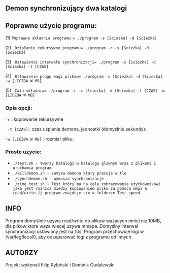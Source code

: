 ## Demon synchronizujący dwa katalogi
## Poprawne użycie programu:

 (1) ```Poprawna składnia programu = ./program -s [Sciezka] -d [Sciezka]```
 
 (2) ``` Działanie rekursywne programu= ./program -r -s [Sciezka] -d [Sciezka]```
 
 (3) ``` Ustawienie interwału synchronizacji= ./program -s [Sciezka] -d [Sciezka] -t [CZAS]```
 
 (4) ``` Ustawienie progu wagi plikow= ./program -s [Sciezka] -d [Sciezka] -w [LICZBA W MB]```
 
 (5) ``` Cała składnia= ./program -r -s [Sciezka] -d [Sciezka] -t [CZAS] -w [LICZBA W MB]```

### Opis opcji:

 ```-r``` : kopiowanie rekursywne

 ``` -t [CZAS]``` : czas uśpienia demona, jednostki (domyślnie sekundy):


 ```-w [LICZBA W MB]``` : rozmiar pliku:

### Proste uzycie:
* ```./test.sh - tworzy katalogi w katalogu glownym wraz z plikami i uruchamia program```
* ```./killdemon.sh - zamyka demona ktory pracuje w tle```
* ```./synchdemon.sh - wymusza synchronizacje```
* ```./time_test.sh - Test który ma na celu zobrazowanie uzytkownikowi jaka jest roznica miedzy kopiowaniem pliku za pomoca mmpa a read/write.// program znajduje sie w folderze Test_speed```

## INFO
Program domyślnie uzywa read/write do plikow ważacych mniej niz 10MB, dla plikow ktore waza wiecej uzywa mmapa. Domyślny interwał synchronizacji ustawiony jest na 10s.
Program przechowuje logi w /var/log/local0, aby odseparować logi z programu od innych.
## AUTORZY
Projekt wykonali Filip Rybiński i Dominik Gudalewski

